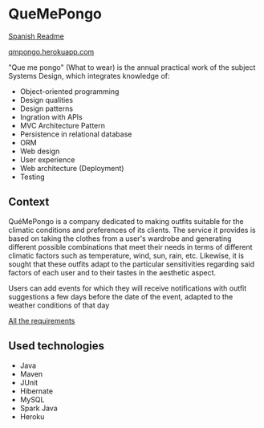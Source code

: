 # QueMePongo

[Spanish Readme](https://github.com/julian-0/QueMePongo/blob/master/ReadmeES.md)

[qmpongo.herokuapp.com](http://qmpongo.herokuapp.com/)

"Que me pongo" (What to wear) is the annual practical work of the subject Systems Design, which integrates knowledge of:
* Object-oriented programming
* Design qualities
* Design patterns
* Ingration with APIs
* MVC Architecture Pattern
* Persistence in relational database
* ORM
* Web design
* User experience
* Web architecture (Deployment)
* Testing

## Context
QuéMePongo is a company dedicated to making outfits suitable for the climatic conditions and preferences of its clients. The service it provides is based on taking the clothes from a user's wardrobe and generating different possible combinations that meet their needs in terms of different climatic factors such as temperature, wind, sun, rain, etc. Likewise, it is sought that these outfits adapt to the particular sensitivities regarding said factors of each user and to their tastes in the aesthetic aspect.

Users can add events for which they will receive notifications with outfit suggestions a few days before the date of the event, adapted to the weather conditions of that day

[All the requirements](https://drive.google.com/drive/u/0/folders/1TZUdaKLzJtMg-aAjCeTp5DDfoo94hyQR?fbclid=IwAR0x3BdrRZ4IXw6VaHKEDlsgPtY7jeGjlcsSF02lPYsC6z4jPJsmFo_Ry18)

## Used technologies
* Java
* Maven
* JUnit
* Hibernate
* MySQL
* Spark Java
* Heroku
